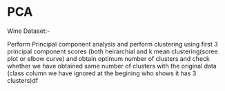 # PCA

Wine Dataset:-

Perform Principal component analysis and perform clustering using first  3 principal component scores (both heirarchial and k mean clustering(scree plot or elbow curve) and obtain  optimum number of clusters and check whether we have obtained same number of clusters with the original data  (class column we have ignored at the begining who shows it has 3 clusters)df
